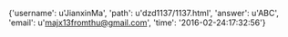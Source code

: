 {'username': u'JianxinMa', 'path': u'dzd1137/1137.html', 'answer': u'ABC', 'email': u'majx13fromthu@gmail.com', 'time': '2016-02-24:17:32:56'}